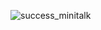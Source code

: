![success_minitalk](https://github.com/user-attachments/assets/506aae4c-13e9-4eb7-aa1d-ab51867324ef)
